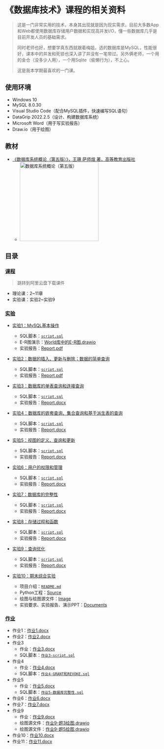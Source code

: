# 《数据库技术》课程的相关资料

> 这是一门非常实用的技术，本身其出现就是因为现实需求，目前大多数App和Web都使用数据库存储用户数据和实现高并发I/O，懂一些数据库几乎是目前开发人员的基础需求。
>
> 同时老师也好，想要学真东西就跟着梅姐，选的数据库是MySQL，性能很好，课本中的并发和死锁也深入讲了并没有一笔带过。另外俩老师，一个用的金仓（没多少人用），一个用Sqlite（偷懒行为），不上心。
>
> 这是我本学期最喜欢的一门课。

## 使用环境

* Windows 10
* MySQL 8.0.30
* Visual Studio Code（配合MySQL插件，快速编写SQL语句）
* DataGrip 2022.2.5（设计、构建数据库系统）
* Microsoft Word（用于写实验报告）
* Draw.io（用于绘图）

## 教材

* [《数据库系统概论（第五版）》，王珊 萨师煊 著，高等教育出版社](https://book.douban.com/subject/26317662/)
  * <img alt="数据库系统概论（第五版）" width=256 src="https://img1.doubanio.com/view/subject/s/public/s27999628.jpg">

## 目录

### [课程](https://www.aliyundrive.com/s/tvzicp48TKA)

> 跳转到阿里云盘下载课件

* 理论课：2~11章
* 实验课：实验2~实验9

### [实验](./Experiments)

* [实验1：MySQL基本操作](./Experiments/Exp1/)
  * SQL脚本：[`script.sql`](./Experiments/Exp1/script.sql)
  * E-R图演示：[World库中的E-R图.drawio](./Experiments/Exp1/World库中的E-R图.drawio)
  * 实验报告：[Report.pdf](./Experiments/Exp1/Report.pdf)

* [实验2：数据的插入、更新与删除；数据的简单查询](./Experiments/Exp2/)
  * SQL脚本：[`script.sql`](./Experiments/Exp2/script.sql)
  * 实验报告：[Report.pdf](./Experiments/Exp2/Report.pdf)

* [实验3：数据库的单表查询和连接查询](./Experiments/Exp3/)
  * SQL脚本：[`script.sql`](./Experiments/Exp3/script.sql)
  * 实验报告：[Report.docx](./Experiments/Exp3/Report.docx)

* [实验4：数据库的嵌套查询、集合查询和基于派生表的查询](./Experiments/Exp4/)
  * SQL脚本：[`script.sql`](./Experiments/Exp4/script.sql)
  * 实验报告：[Report.docx](./Experiments/Exp4/Report.docx)

* [实验5：视图的定义、查询和更新](./Experiments/Exp5/)
  * SQL脚本：[`script.sql`](./Experiments/Exp5/script.sql)
  * 实验报告：[Report.docx](./Experiments/Exp5/Report.docx)

* [实验6：用户的权限和管理](./Experiments/Exp6/)
  * SQL脚本：[`script.sql`](./Experiments/Exp6/script.sql)
  * 实验报告：[Report.docx](./Experiments/Exp6/Report.docx)

* [实验7：数据库的完整性](./Experiments/Exp7/)
  * SQL脚本：[`script.sql`](./Experiments/Exp7/script.sql)
  * 实验报告：[Report.docx](./Experiments/Exp7/Report.docx)

* [实验8：存储过程和函数](./Experiments/Exp8/)
  * SQL脚本：[`script.sql`](./Experiments/Exp8/script.sql)
  * 实验报告：[Report.docx](./Experiments/Exp8/Report.docx)

* [实验9：查询优化](./Experiments/Exp9/)
  * SQL脚本：[`script.sql`](./Experiments/Exp9/script.sql)
  * 实验报告：[Report.docx](./Experiments/Exp9/Report.docx)

* [实验10：期末综合实验](./Experiments/Exp10-期末综合实验/)
  * 项目介绍：[`README.md`](./Experiments/Exp10-期末综合实验/README.md)
  * Python工程：[Source](./Experiments/Exp10-期末综合实验/Source/)
  * 绘图与绘图源文件：[Image](./Experiments/Exp10-期末综合实验/Image/)
  * 实验要求、实验报告、演示PPT：[Documents](./Experiments/Exp10-期末综合实验/Documents/)

### [作业](./Homework)

* 作业1：[作业1.docx](./Homework/作业1.docx)
* 作业2：[作业2.docx](./Homework/作业2.docx)
* 作业3
  * 作业：[作业3.docx](./Homework/作业3.docx)
  * SQL脚本：[`作业3-script.sql`](./Homework/作业3-script.sql)
* 作业4
  * 作业：[作业4.docx](./Homework/作业4.docx)
  * SQL脚本：[`作业4-GRANT和REVOKE.sql`](./Homework/作业4-GRANT和REVOKE.sql)
* 作业5
  * 作业：[作业5.docx](./Homework/作业5.docx)
  * SQL脚本：[`作业5-数据库完整性.sql`](./Homework/作业5-数据库完整性.sql)
* 作业6：[作业6.docx](./Homework/作业6.docx)
* 作业7：[作业7.docx](./Homework/作业7.docx)
* 作业9
  * 作业：[作业9.docx](./Homework/作业9.docx)
  * 绘图源文件：[作业9-题3绘图.drawio](./Homework/作业9-题3绘图.drawio)
  * 绘图源文件：[作业9-题5绘图.drawio](./Homework/作业9-题5绘图.drawio)
* 作业10：[作业10.docx](./Homework/作业10.docx)
* 作业11：[作业11.docx](./Homework/作业11.docx)
